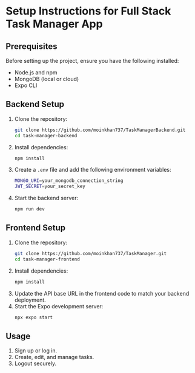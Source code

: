 # Setup Instructions for Full Stack Task Manager App

## Prerequisites
Before setting up the project, ensure you have the following installed:
- Node.js and npm
- MongoDB (local or cloud)
- Expo CLI

## Backend Setup
1. Clone the repository:
   ```sh
   git clone https://github.com/moinkhan737/TaskManagerBackend.git
   cd task-manager-backend
   ```
2. Install dependencies:
   ```sh
   npm install
   ```
3. Create a `.env` file and add the following environment variables:
   ```sh
   MONGO_URI=your_mongodb_connection_string
   JWT_SECRET=your_secret_key
   ```
4. Start the backend server:
   ```sh
   npm run dev
   ```

## Frontend Setup
1. Clone the repository:
   ```sh
   git clone https://github.com/moinkhan737/TaskManager.git
   cd task-manager-frontend 
   ```
2. Install dependencies:
   ```sh
   npm install
   ```
3. Update the API base URL in the frontend code to match your backend deployment.
4. Start the Expo development server:
   ```sh
   npx expo start
   ```


## Usage
1. Sign up or log in.
2. Create, edit, and manage tasks.
3. Logout securely.

